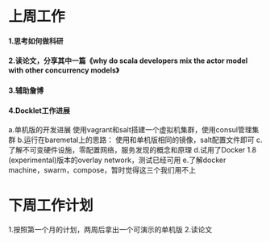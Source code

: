 # 上周工作
#### 1.思考如何做科研
#### 2.读论文，分享其中一篇《why do scala developers mix the actor model with other concurrency models》
#### 3.辅助詹博
#### 4.Docklet工作进展
a.单机版的开发进展
使用vagrant和salt搭建一个虚拟机集群，使用consul管理集群
b.运行在baremetal上的思路：
使用和单机版相同的镜像，salt配置文件即可
c.了解不可变硬件设施，零配置网络，服务发现的概念和原理
d.试用了Docker 1.8 (experimental)版本的overlay network，测试已经可用
e.了解docker machine，swarm，compose，暂时觉得这三个我们用不上
# 下周工作计划
1.按照第一个月的计划，两周后拿出一个可演示的单机版
2.读论文 
